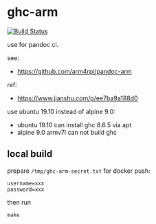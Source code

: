 # ghc-arm

[![Build Status](https://ci.annhe.net/api/badges/arm4rpi/ghc-arm/status.svg)](https://ci.annhe.net/arm4rpi/ghc-arm)

use for pandoc ci.

see:

- https://github.com/arm4rpi/pandoc-arm

ref:

- https://www.jianshu.com/p/ee7ba9a188d0

use ubuntu 19.10 instead of alpine 9.0:

- ubuntu 19.10 can install ghc 8.6.5 via apt
- alpine 9.0 armv7l can not build ghc

## local build

prepare `/tmp/ghc-arm-secret.txt` for docker push:

```
username=xxx
password=xxx
```

then run

```
make
```
